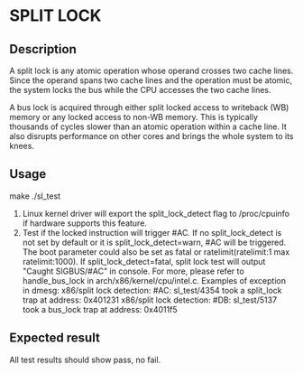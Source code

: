 # SPLIT LOCK

## Description
A split lock is any atomic operation whose operand crosses two cache lines.
Since the operand spans two cache lines and the operation must be atomic,
the system locks the bus while the CPU accesses the two cache lines.

A bus lock is acquired through either split locked access to writeback (WB)
memory or any locked access to non-WB memory. This is typically thousands of
cycles slower than an atomic operation within a cache line. It also disrupts
performance on other cores and brings the whole system to its knees.

## Usage
make
./sl_test
1. Linux kernel driver will export the split_lock_detect flag to /proc/cpuinfo
   if hardware supports this feature.
2. Test if the locked instruction will trigger #AC. If no split_lock_detect is
   not set by default or it is split_lock_detect=warn, #AC will be triggered.
   The boot parameter could also be set as fatal or ratelimit(ratelimit:1 max
   ratelimit:1000). If split_lock_detect=fatal, split lock test will output
   "Caught SIGBUS/#AC" in console.
   For more, please refer to handle_bus_lock in arch/x86/kernel/cpu/intel.c.
Examples of exception in dmesg:
x86/split lock detection: #AC: sl_test/4354 took a split_lock trap at address: 0x401231
x86/split lock detection: #DB: sl_test/5137 took a bus_lock trap at address: 0x4011f5

## Expected result
All test results should show pass, no fail.
